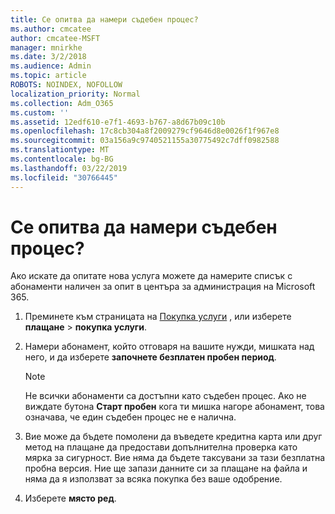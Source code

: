 ```yaml
---
title: Се опитва да намери съдебен процес?
ms.author: cmcatee
author: cmcatee-MSFT
manager: mnirkhe
ms.date: 3/2/2018
ms.audience: Admin
ms.topic: article
ROBOTS: NOINDEX, NOFOLLOW
localization_priority: Normal
ms.collection: Adm_O365
ms.custom: ''
ms.assetid: 12edf610-e7f1-4693-b767-a8d67b09c10b
ms.openlocfilehash: 17c8cb304a8f2009279cf9646d8e0026f1f967e8
ms.sourcegitcommit: 03a156a9c9740521155a30775492c7dff0982588
ms.translationtype: MT
ms.contentlocale: bg-BG
ms.lasthandoff: 03/22/2019
ms.locfileid: "30766445"
---
```

# <a name="trying-to-find-a-trial"></a>Се опитва да намери съдебен процес?

Ако искате да опитате нова услуга можете да намерите списък с абонаменти наличен за опит в центъра за администрация на Microsoft 365.
  
1. Преминете към страницата на [Покупка услуги](https://go.microsoft.com/fwlink/p/?linkid=868433) , или изберете **плащане** \> **покупка услуги**.
    
2. Намери абонамент, който отговаря на вашите нужди, мишката над него, и да изберете **започнете безплатен пробен период**.
    
    > [!NOTE]
    > Не всички абонаменти са достъпни като съдебен процес. Ако не виждате бутона **Старт пробен** кога ти мишка нагоре абонамент, това означава, че един съдебен процес не е налична. 
  
3. Вие може да бъдете помолени да въведете кредитна карта или друг метод на плащане да предостави допълнителна проверка като мярка за сигурност. Вие няма да бъдете таксувани за тази безплатна пробна версия. Ние ще запази данните си за плащане на файла и няма да я използват за всяка покупка без ваше одобрение.
    
4. Изберете **място ред**.
    

